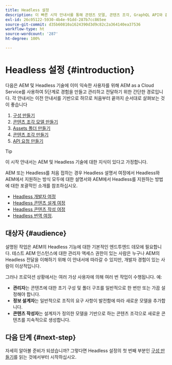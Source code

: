```yaml
---
title: Headless 설정
description: 이 빠른 시작 안내서를 통해 콘텐츠 모델, 콘텐츠 조각, GraphQL API와 같은 AEM as a Cloud Service의 강력한 Headless기능의 핵심을 배웁니다.
exl-id: 26c05122-5930-4b4e-91dd-287b7cc865ee
source-git-commit: d35b60810a1624390d3d9c82c2a364140ea37536
workflow-type: ht
source-wordcount: '287'
ht-degree: 100%

---
```


# Headless 설정 {#introduction}

다음은 AEM 및 Headless 기술에 이미 익숙한 사용자를 위해 AEM as a Cloud Service를 사용하여 5단계로 경험을 만들고 관리하고 전달하기 위한 간단한 경로입니다. 각 안내서는 이전 안내서를 기반으로 하므로 처음부터 끝까지 순서대로 살펴보는 것이 좋습니다

1. [구성 만들기](create-configuration.md)
1. [콘텐츠 조각 모델 만들기](create-content-model.md)
1. [Assets 폴더 만들기](create-assets-folder.md)
1. [콘텐츠 조각 만들기](create-content-fragment.md)
1. [API 요청 만들기](create-api-request.md)

>[!TIP]
>
>이 시작 안내서는 AEM 및 Headless 기술에 대한 지식이 있다고 가정합니다.
>
>AEM 또는 Headless를 처음 접하는 경우 Headless 설명서 여정에서 Headless와 AEM에서 지원하는 방식 모두에 대한 설명서와 AEM에서 Headless를 지원하는 방법에 대한 포괄적인 소개를 참조하십시오.
>
>* [Headless 개발자 여정](/help/journey-headless/developer/overview.md)
>* [Headless 콘텐츠 설계 여정](/help/journey-headless/architect/overview.md)
>* [Headless 콘텐츠 작성 여정](/help/journey-headless/author/overview.md)
>* [Headless 번역 여정](/help/journey-headless/translation/overview.md).


## 대상자 {#audience}

설명된 작업은 AEM의 Headless 기능에 대한 기본적인 엔드투엔드 데모에 필요합니다. 테스트 AEM 인스턴스에 대한 관리자 액세스 권한이 있는 사람은 누구나 AEM의 Headless 전달을 이해하기 위해 이 안내서에 따라갈 수 있지만, 개발자 경험이 있는 사람이 이상적입니다.

그러나 프로덕션 상황에서는 여러 가상 사용자에 의해 여러 번 작업이 수행됩니다. 예:

* **관리자**&#x200B;는 콘텐츠에 대한 초기 구성 및 폴더 구조를 일반적으로 한 번만 또는 가끔 설정해야 합니다.
* **정보 설계자**&#x200B;는 일반적으로 조직의 요구 사항이 발전함에 따라 새로운 모델을 추가합니다.
* **콘텐츠 작성자**&#x200B;는 설계자가 정의한 모델을 기반으로 하는 콘텐츠 조각으로 새로운 콘텐츠를 지속적으로 생성합니다.

## 다음 단계 {#next-step}

자세히 알아볼 준비가 되셨습니까? 그렇다면 Headless 설정의 첫 번째 부분인 [구성 만들기](create-configuration.md)를 읽는 것에서부터 시작하십시오.
